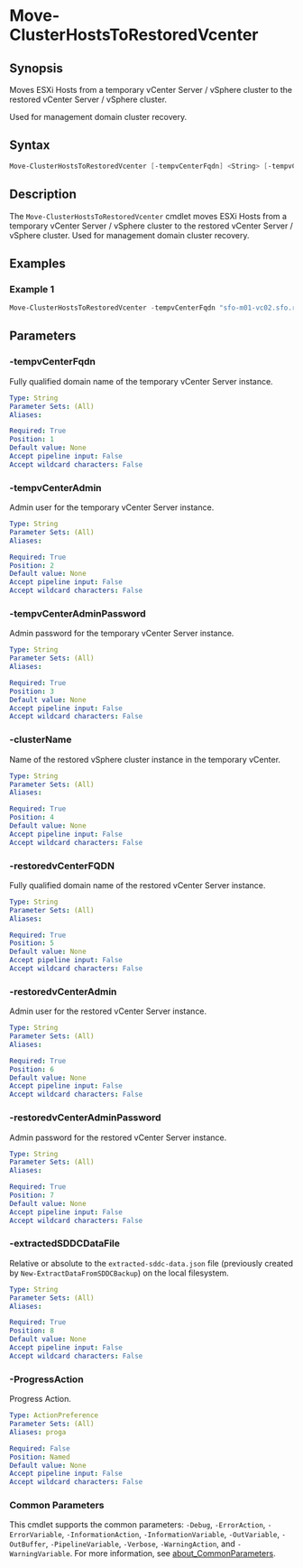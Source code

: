 # Move-ClusterHostsToRestoredVcenter

## Synopsis

Moves ESXi Hosts from a temporary vCenter Server / vSphere cluster to the restored vCenter Server / vSphere cluster.

Used for management domain cluster recovery.

## Syntax

```powershell
Move-ClusterHostsToRestoredVcenter [-tempvCenterFqdn] <String> [-tempvCenterAdmin] <String> [-tempvCenterAdminPassword] <String> [-clusterName] <String> [-restoredvCenterFQDN] <String> [-restoredvCenterAdmin] <String> [-restoredvCenterAdminPassword] <String> [-extractedSDDCDataFile] <String> [-ProgressAction <ActionPreference>] [<CommonParameters>]
```

## Description

The `Move-ClusterHostsToRestoredVcenter` cmdlet moves ESXi Hosts from a temporary vCenter Server / vSphere cluster to the restored vCenter Server / vSphere cluster.
Used for management domain cluster recovery.

## Examples

### Example 1

```powershell
Move-ClusterHostsToRestoredVcenter -tempvCenterFqdn "sfo-m01-vc02.sfo.rainpole.io" -tempvCenterAdmin "administrator@vsphere.local" -tempvCenterAdminPassword "VMw@re1!" -restoredvCenterFQDN "sfo-m01-vc01.sfo.rainpole.io" -restoredvCenterAdmin "administrator@vsphere.local" -restoredvCenterAdminPassword "VMw@re1!" -clusterName "sfo-m01-cl01" -extractedSDDCDataFile ".\extracted-sddc-data.json"
```

## Parameters

### -tempvCenterFqdn

Fully qualified domain name of the temporary vCenter Server instance.

```yaml
Type: String
Parameter Sets: (All)
Aliases:

Required: True
Position: 1
Default value: None
Accept pipeline input: False
Accept wildcard characters: False
```

### -tempvCenterAdmin

Admin user for the temporary vCenter Server instance.

```yaml
Type: String
Parameter Sets: (All)
Aliases:

Required: True
Position: 2
Default value: None
Accept pipeline input: False
Accept wildcard characters: False
```

### -tempvCenterAdminPassword

Admin password for the temporary vCenter Server instance.

```yaml
Type: String
Parameter Sets: (All)
Aliases:

Required: True
Position: 3
Default value: None
Accept pipeline input: False
Accept wildcard characters: False
```

### -clusterName

Name of the restored vSphere cluster instance in the temporary vCenter.

```yaml
Type: String
Parameter Sets: (All)
Aliases:

Required: True
Position: 4
Default value: None
Accept pipeline input: False
Accept wildcard characters: False
```

### -restoredvCenterFQDN

Fully qualified domain name of the restored vCenter Server instance.

```yaml
Type: String
Parameter Sets: (All)
Aliases:

Required: True
Position: 5
Default value: None
Accept pipeline input: False
Accept wildcard characters: False
```

### -restoredvCenterAdmin

Admin user for the restored vCenter Server instance.

```yaml
Type: String
Parameter Sets: (All)
Aliases:

Required: True
Position: 6
Default value: None
Accept pipeline input: False
Accept wildcard characters: False
```

### -restoredvCenterAdminPassword

Admin password for the restored vCenter Server instance.

```yaml
Type: String
Parameter Sets: (All)
Aliases:

Required: True
Position: 7
Default value: None
Accept pipeline input: False
Accept wildcard characters: False
```

### -extractedSDDCDataFile

Relative or absolute to the `extracted-sddc-data.json` file (previously created by `New-ExtractDataFromSDDCBackup`) on the local filesystem.

```yaml
Type: String
Parameter Sets: (All)
Aliases:

Required: True
Position: 8
Default value: None
Accept pipeline input: False
Accept wildcard characters: False
```

### -ProgressAction

Progress Action.

```yaml
Type: ActionPreference
Parameter Sets: (All)
Aliases: proga

Required: False
Position: Named
Default value: None
Accept pipeline input: False
Accept wildcard characters: False
```

### Common Parameters

This cmdlet supports the common parameters: `-Debug`, `-ErrorAction`, `-ErrorVariable`, `-InformationAction`, `-InformationVariable`, `-OutVariable`, `-OutBuffer`, `-PipelineVariable`, `-Verbose`, `-WarningAction`, and `-WarningVariable`. For more information, see [about_CommonParameters](http://go.microsoft.com/fwlink/?LinkID=113216).
